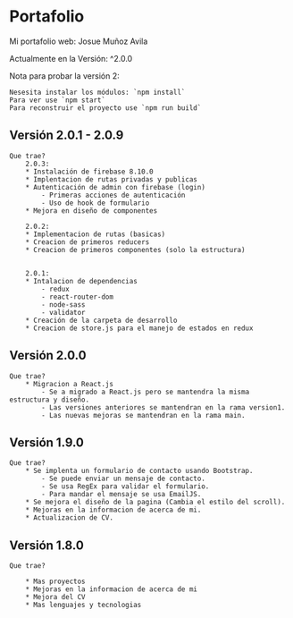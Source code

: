 # Portafolio
Mi portafolio web:
Josue Muñoz Avila

Actualmente en la Versión: ^2.0.0

Nota para probar la versión 2:

    Nesesita instalar los módulos: `npm install`
    Para ver use `npm start`
    Para reconstruir el proyecto use `npm run build`

## Versión 2.0.1 - 2.0.9

    Que trae?
        2.0.3:
        * Instalación de firebase 8.10.0
        * Implentacion de rutas privadas y publicas
        * Autenticación de admin con firebase (login)
            - Primeras acciones de autenticación
            - Uso de hook de formulario
        * Mejora en diseño de componentes

        2.0.2:
        * Implementacion de rutas (basicas)
        * Creacion de primeros reducers
        * Creacion de primeros componentes (solo la estructura)


        2.0.1:
        * Intalacion de dependencias
            - redux
            - react-router-dom
            - node-sass
            - validator
        * Creación de la carpeta de desarrollo
        * Creacion de store.js para el manejo de estados en redux

## Versión 2.0.0

    Que trae?
        * Migracion a React.js
            - Se a migrado a React.js pero se mantendra la misma estructura y diseño.
            - Las versiones anteriores se mantendran en la rama version1.
            - Las nuevas mejoras se mantendran en la rama main.

## Versión 1.9.0

    Que trae?
        * Se implenta un formulario de contacto usando Bootstrap.
            - Se puede enviar un mensaje de contacto.
            - Se usa RegEx para validar el formulario.
            - Para mandar el mensaje se usa EmailJS.
        * Se mejora el diseño de la pagina (Cambia el estilo del scroll).
        * Mejoras en la informacion de acerca de mi.
        * Actualizacion de CV.

## Versión 1.8.0
    
    Que trae?
    
        * Mas proyectos
        * Mejoras en la informacion de acerca de mi
        * Mejora del CV
        * Mas lenguajes y tecnologias